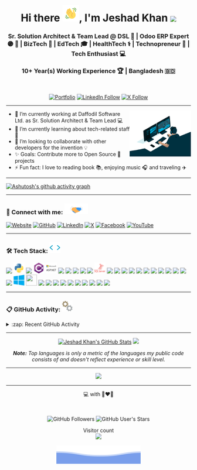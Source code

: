 <h1 align="center">
  Hi there <a href="#"><img src="https://raw.githubusercontent.com/JeshadKhan/jeshadkhan/main/.github/images/handwave.gif" width="45px" height="45px"/></a>, I'm Jeshad Khan
  <img align="center" src="https://readme-typing-svg.herokuapp.com?font=Satisfy&color=%2338C2FF&size=35&center=true&vCenter=true&height=60&width=600&lines=Technical+Lead;Senior+Solution+Architect;Full+Stack+Developer;Odoo+ERP+Expert;BizTech;EdTech;HealthTech;Entrepreneur;Technopreneur;Tech+Enthusiast"></img>
</h1>

<h3 align="center">Sr. Solution Architect & Team Lead @ DSL 🏢 | Odoo ERP Expert 🟣 🦄 | BizTech 💼 | EdTech 🎓 | HealthTech ⚕️ | Technopreneur 🌱 | Tech Enthusiast 💻<br/><br/>10+ Year(s) Working Experience 🏆 | Bangladesh 🇧🇩</h3>

<br/>

<div align="center">
  
  [![Portfolio](https://img.shields.io/website?label=JeshadKhan.com&style=for-the-badge&url=https%3A%2F%2Fjeshadkhan.com)](https://jeshadkhan.com)
  [![LinkedIn Follow](https://img.shields.io/badge/LinkedIn-0077B5?style=for-the-badge&logo=linkedin&logoColor=white)](https://www.linkedin.com/comm/mynetwork/discovery-see-all?usecase=PEOPLE_FOLLOWS&followMember=jeshadkhan)
  [![X Follow](https://img.shields.io/twitter/follow/jeshadkhan?color=1DA1F2&logo=x&style=for-the-badge)](https://x.com/intent/follow?original_referer=https%3A%2F%2Fgithub.com%2FJeshadKhan&screen_name=JeshadKhan)

</div>

---

<img src="https://raw.githubusercontent.com/JeshadKhan/jeshadkhan/main/.github/images/working.gif" alt="" align="right" height="125"/>

- 🔭 I’m currently working at Daffodil Software Ltd. as Sr. Solution Architect & Team Lead 💻
- 🌱 I’m currently learning about tech-related staff 💫
- 👯 I’m looking to collaborate with other developers for the invention 💡
- ✨ Goals: Contribute more to Open Source 🎯 projects
- ⚡ Fun fact: I love to reading book 📚, enjoying music 🎧 and traveling ✈️

---

<!--[![Github Activity graph](https://activity-graph.herokuapp.com/graph?username=JeshadKhan&theme=react-dark&hide_border=true&custom_title=Activity%20Graph)](https://github.com/JeshadKhan/readme-components-github)-->
[![Ashutosh's github activity graph](https://github-readme-activity-graph.vercel.app/graph?username=JeshadKhan&bg_color=20232a&color=ffffff&line=57bcda&point=109be0&area=true&hide_border=true)](https://github.com/ashutosh00710/github-readme-activity-graph)

---

### 🔌 Connect with me: <a href="#"><img src="https://raw.githubusercontent.com/JeshadKhan/jeshadkhan/main/.github/images/handshake.gif" height="30px"></a>

[![Website](https://cdn.simpleicons.org/googleearth/lightseagreen?viewbox=auto&size=32 "Personal Portfolio")](https://jeshadkhan.com)
[![GitHub](https://cdn.simpleicons.org/github/_/white?viewbox=auto&size=32 "GitHub")](https://github.com/jeshadkhan)
[![LinkedIn](https://upload.wikimedia.org/wikipedia/commons/thumb/8/81/LinkedIn_icon.svg/32px-LinkedIn_icon.svg.png "LinkedIn")](https://linkedin.com/in/jeshadkhan)
[![X](https://cdn.simpleicons.org/x/_/white?viewbox=auto&size=32 "X")](https://x.com/jeshadkhan)
[![Facebook](https://cdn.simpleicons.org/facebook?viewbox=auto&size=32 "Facebook")](https://facebook.com/jeshadkhan)
[![YouTube](https://cdn.simpleicons.org/youtube?viewbox=auto&size=32 "YouTube")](https://youtube.com/jeshadkhan)

---

### 🛠️ Tech Stack: <a href="#"><img src="https://raw.githubusercontent.com/JeshadKhan/jeshadkhan/main/.github/images/coding.gif" height="30px"></a>
<p>
  <img height="30" src="https://cdn.simpleicons.org/odoo?viewbox=auto"/>
  <img width="30" height="30" src="https://raw.githubusercontent.com/devicons/devicon/master/icons/python/python-original.svg"/>
  <img height="30" src="https://cdn.simpleicons.org/dotnet?viewbox=auto"/>
  <img width="30" height="30" src="https://raw.githubusercontent.com/devicons/devicon/master/icons/csharp/csharp-original.svg"/>
  <img width="30" height="30" src="https://raw.githubusercontent.com/github/explore/80688e429a7d4ef2fca1e82350fe8e3517d3494d/topics/aspnet/aspnet.png"/>
  <img height="30" src="https://cdn.simpleicons.org/html5?viewbox=auto"/>
  <img height="30" src="https://cdn.simpleicons.org/css3?viewbox=auto"/>
  <img height="30" src="https://cdn.simpleicons.org/javascript?viewbox=auto"/>
  <img height="30" src="https://cdn.simpleicons.org/bootstrap?viewbox=auto"/>
  <img height="30" src="https://cdn.simpleicons.org/postgresql?viewbox=auto"/>
  <img width="30" height="30" src="https://raw.githubusercontent.com/devicons/devicon/master/icons/microsoftsqlserver/microsoftsqlserver-plain-wordmark.svg"/>
  <img height="30" src="https://cdn.simpleicons.org/mysql?viewbox=auto"/>
  <img height="30" src="https://registry.npmmirror.com/@lobehub/icons-static-png/1.13.0/files/dark/adobe-color.png"/>
  <img height="30" src="https://www.adobe.com/cc-shared/assets/img/product-icons/svg/photoshop-40.svg"/>
  <img height="30" src="https://cdn.simpleicons.org/postman?viewbox=auto"/>
  <img height="30" src="https://cdn.simpleicons.org/nginx?viewbox=auto"/>
  <img height="30" src="https://cdn.simpleicons.org/akamai?viewbox=auto"/>
  <img height="30" src="https://cdn.simpleicons.org/digitalocean?viewbox=auto"/>
  <img height="30" src="https://cdn.simpleicons.org/amazonwebservices/_/white?viewbox=auto"/>
  <img height="30" src="https://cdn.simpleicons.org/amazonec2?viewbox=auto"/>
  <img height="30" src="https://cdn.simpleicons.org/googlecloud?viewbox=auto"/>
  <img height="30" src="https://cdn.simpleicons.org/linux?viewbox=auto"/>
  <img height="30" src="https://cdn.simpleicons.org/ubuntu?viewbox=auto"/>
  <img width="30" height="30" src="https://raw.githubusercontent.com/devicons/devicon/master/icons/windows8/windows8-original.svg"/>
  <img width="30" height="30" src="https://code.visualstudio.com/favicon.ico"/>
  <img height="30" src="https://cdn.simpleicons.org/diagramsdotnet?viewbox=auto"/>
  <img height="30" src="https://cdn.simpleicons.org/jirasoftware?viewbox=auto"/>
  <img height="30" src="https://cdn.simpleicons.org/asana?viewbox=auto"/>
  <img height="30" src="https://cdn.simpleicons.org/trello?viewbox=auto"/>
  <img height="30" src="https://cdn.simpleicons.org/notion/_/white?viewbox=auto"/>
  <img height="30" src="https://cdn.simpleicons.org/git?viewbox=auto"/>
  <img height="30" src="https://cdn.simpleicons.org/github/_/white?viewbox=auto"/>
  <img height="30" src="https://cdn.simpleicons.org/gitlab?viewbox=auto"/>
  <img height="30" src="https://cdn.simpleicons.org/docker?viewbox=auto"/>
  <img height="30" src="https://cdn.simpleicons.org/gnometerminal/_/white"/>
</p>

---

<!--
### 📕 Latest Blog Posts

- [📝 Title 1](https://www.youtube.com/watch?v=7o5oMD9BCjs)
- [📝 Title 2](https://www.youtube.com/watch?v=7o5oMD9BCjs)

➡️ [More...](https://youtube.com/jeshadkhan)


--- 
-->

### 📋 GitHub Activity: <a href="#"><img src="https://raw.githubusercontent.com/JeshadKhan/jeshadkhan/main/.github/images/activity.gif" height="30px"></a>
<details>
  <summary>:zap: Recent GitHub Activity</summary>
  
<!--START_SECTION:activity-->
1. 💪 Opened PR [#395](https://github.com/w3schools-test/w3schools-test.github.io/pull/395) in [w3schools-test/w3schools-test.github.io](https://github.com/w3schools-test/w3schools-test.github.io)
2. 🗣 Commented on [#1](https://github.com/JeshadKhan/jeshadkhan/issues/1) in [JeshadKhan/jeshadkhan](https://github.com/JeshadKhan/jeshadkhan)
3. 🗣 Commented on [#1](https://github.com/JeshadKhan/jeshadkhan/issues/1) in [JeshadKhan/jeshadkhan](https://github.com/JeshadKhan/jeshadkhan)
4. ❗️ Opened issue [#1](https://github.com/JeshadKhan/jeshadkhan/issues/1) in [JeshadKhan/jeshadkhan](https://github.com/JeshadKhan/jeshadkhan)
<!--END_SECTION:activity-->

</details>

---

<div align="center">
  <a href="#"><img alt="Jeshad Khan's GitHub Stats" src="https://github-readme-stats.vercel.app/api?username=jeshadkhan&show_icons=true&include_all_commits=true&count_private=true&theme=react&show_icons=true&hide_border=true" height="170"/></a>
  <a href="#"><img src="https://github-readme-stats.vercel.app/api/top-langs/?username=jeshadkhan&theme=react&langs_count=10&layout=compact&hide_border=true" height="170"/></a>
  
  <i><b>Note:</b> Top languages is only a metric of the languages my public code consists of and doesn't reflect experience or skill level.</i>
</div>

---

<div align="center">
  <a href="#"><img src="https://media.giphy.com/media/vmGjjH1XOjViEfbBfZ/giphy.gif" width="128"></a>
</div>

---

<p align="center">
💻 with 💚❤️💚
</p>
<br/>
<p align="center">
  <img alt="GitHub Followers" src="https://img.shields.io/github/followers/JeshadKhan?style=social"/>
  <img alt="GitHub User's Stars" src="https://img.shields.io/github/stars/JeshadKhan?style=social"/>
</p>
<p align="center"> 
  Visitor count<br>
  <a href="#"><img src="https://profile-counter.glitch.me/JeshadKhan/count.svg"/></a>
</p>
<div align="center">
  <a href="#"><img src="https://raw.githubusercontent.com/JeshadKhan/jeshadkhan/main/.github/images/footer.svg"/></a>
</div>


